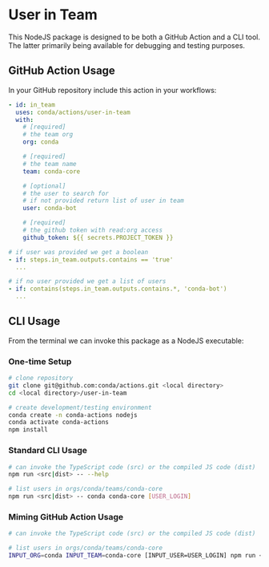 # User in Team

This NodeJS package is designed to be both a GitHub Action and a CLI tool. The latter primarily being available for debugging and testing purposes.

## GitHub Action Usage

In your GitHub repository include this action in your workflows:

```yaml
- id: in_team
  uses: conda/actions/user-in-team
  with:
    # [required]
    # the team org
    org: conda

    # [required]
    # the team name
    team: conda-core

    # [optional]
    # the user to search for
    # if not provided return list of user in team
    user: conda-bot

    # [required]
    # the github token with read:org access
    github_token: ${{ secrets.PROJECT_TOKEN }}

# if user was provided we get a boolean
- if: steps.in_team.outputs.contains == 'true'
  ...

# if no user provided we get a list of users
- if: contains(steps.in_team.outputs.contains.*, 'conda-bot')
  ...
```

## CLI Usage

From the terminal we can invoke this package as a NodeJS executable:

### One-time Setup

```bash
# clone repository
git clone git@github.com:conda/actions.git <local directory>
cd <local directory>/user-in-team

# create development/testing environment
conda create -n conda-actions nodejs
conda activate conda-actions
npm install
```

### Standard CLI Usage

```bash
# can invoke the TypeScript code (src) or the compiled JS code (dist)
npm run <src|dist> -- --help

# list users in orgs/conda/teams/conda-core
npm run <src|dist> -- conda conda-core [USER_LOGIN]
```

### Miming GitHub Action Usage

```bash
# can invoke the TypeScript code (src) or the compiled JS code (dist)

# list users in orgs/conda/teams/conda-core
INPUT_ORG=conda INPUT_TEAM=conda-core [INPUT_USER=USER_LOGIN] npm run <src|dist>
```
